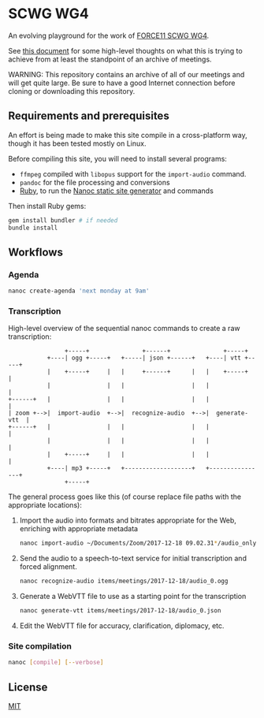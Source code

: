 # SCWG WG4

An evolving playground for the work of [FORCE11 SCWG WG4].

See [this document][requirements] for some high-level thoughts on what this is
trying to achieve from at least the standpoint of an archive of meetings.

WARNING: This repository contains an archive of all of our meetings and will
get quite large. Be sure to have a good Internet connection before cloning or
downloading this repository.

## Requirements and prerequisites

An effort is being made to make this site compile in a cross-platform way,
though it has been tested mostly on Linux.

Before compiling this site, you will need to install several programs:

* `ffmpeg` compiled with `libopus` support for the `import-audio` command.
* `pandoc` for the file processing and conversions
* [Ruby], to run the [Nanoc static site generator][Nanoc] and commands

Then install Ruby gems:

```bash
gem install bundler # if needed
bundle install
```

## Workflows

### Agenda

```bash
nanoc create-agenda 'next monday at 9am'
```

### Transcription

High-level overview of the sequential nanoc commands to create a raw
transcription:

                    +-----+               +------+               +-----+
               +----| ogg +-----+   +-----| json +------+   +----| vtt +-----+
               |    +-----+     |   |     +------+      |   |    +-----+     |
               |                |   |                   |   |                |
    +------+   |                |   |                   |   |                |
    | zoom +-->|  import-audio  +-->|  recognize-audio  +-->|  generate-vtt  |
    +------+   |                |   |                   |   |                |
               |                |   |                   |   |                |
               |    +-----+     |   |                   |   |                |
               +----| mp3 +-----+   +-------------------+   +----------------+
                    +-----+

The general process goes like this (of course replace file paths with the
appropriate locations):

1. Import the audio into formats and bitrates appropriate for the Web,
   enriching with appropriate metadata

    ```bash
    nanoc import-audio ~/Documents/Zoom/2017-12-18 09.02.31*/audio_only.m4a
    ```

2. Send the audio to a speech-to-text service for initial transcription and
   forced alignment.

    ```bash
    nanoc recognize-audio items/meetings/2017-12-18/audio_0.ogg
    ```

3. Generate a WebVTT file to use as a starting point for the transcription

    ```bash
    nanoc generate-vtt items/meetings/2017-12-18/audio_0.json
    ```

4. Edit the WebVTT file for accuracy, clarification, diplomacy, etc.

### Site compilation

```bash
nanoc [compile] [--verbose]
```

## License

[MIT](LICENSE.txt)

[FORCE11 SCWG WG4]: https://www.force11.org/group/scholarly-commons-working-group/wg4enabling-technologies-and-infrastructures
[requirements]: https://docs.google.com/document/d/1Dd075OgS3siZS5zdwPrR6Wrn7zltJhUv66TXJMKTkxU/edit#
[Nanoc]: https://nanoc.ws/
[Ruby]: https://www.ruby-lang.org/
